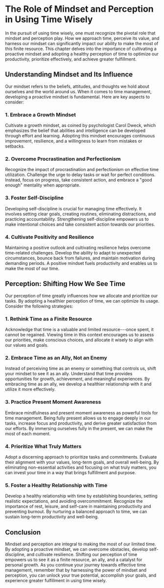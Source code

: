 The Role of Mindset and Perception in Using Time Wisely
================================================================

In the pursuit of using time wisely, one must recognize the pivotal role that mindset and perception play. How we approach time, perceive its value, and harness our mindset can significantly impact our ability to make the most of this finite resource. This chapter delves into the importance of cultivating a proactive mindset and adopting a healthy perception of time to optimize our productivity, prioritize effectively, and achieve greater fulfillment.

**Understanding Mindset and Its Influence**
-------------------------------------------

Our mindset refers to the beliefs, attitudes, and thoughts we hold about ourselves and the world around us. When it comes to time management, developing a proactive mindset is fundamental. Here are key aspects to consider:

### **1. Embrace a Growth Mindset**

Cultivate a growth mindset, as coined by psychologist Carol Dweck, which emphasizes the belief that abilities and intelligence can be developed through effort and learning. Adopting this mindset encourages continuous improvement, resilience, and a willingness to learn from mistakes or setbacks.

### **2. Overcome Procrastination and Perfectionism**

Recognize the impact of procrastination and perfectionism on effective time utilization. Challenge the urge to delay tasks or wait for perfect conditions. Instead, focus on progress, take consistent action, and embrace a "good enough" mentality when appropriate.

### **3. Foster Self-Discipline**

Developing self-discipline is crucial for managing time effectively. It involves setting clear goals, creating routines, eliminating distractions, and practicing accountability. Strengthening self-discipline empowers us to make intentional choices and take consistent action towards our priorities.

### **4. Cultivate Positivity and Resilience**

Maintaining a positive outlook and cultivating resilience helps overcome time-related challenges. Develop the ability to adapt to unexpected circumstances, bounce back from failures, and maintain motivation during demanding periods. A positive mindset fuels productivity and enables us to make the most of our time.

**Perception: Shifting How We See Time**
----------------------------------------

Our perception of time greatly influences how we allocate and prioritize our tasks. By adopting a healthier perception of time, we can optimize its usage. Consider the following strategies:

### **1. Rethink Time as a Finite Resource**

Acknowledge that time is a valuable and limited resource---once spent, it cannot be regained. Viewing time in this context encourages us to assess our priorities, make conscious choices, and allocate it wisely to align with our values and goals.

### **2. Embrace Time as an Ally, Not an Enemy**

Instead of perceiving time as an enemy or something that controls us, shift your mindset to see it as an ally. Understand that time provides opportunities for growth, achievement, and meaningful experiences. By embracing time as an ally, we develop a healthier relationship with it and utilize it more effectively.

### **3. Practice Present Moment Awareness**

Embrace mindfulness and present moment awareness as powerful tools for time management. Being fully present allows us to engage deeply in our tasks, increase focus and productivity, and derive greater satisfaction from our efforts. By immersing ourselves fully in the present, we can make the most of each moment.

### **4. Prioritize What Truly Matters**

Adopt a discerning approach to prioritize tasks and commitments. Evaluate their alignment with your values, long-term goals, and overall well-being. By eliminating non-essential activities and focusing on what truly matters, you can invest your time in a way that brings fulfillment and purpose.

### **5. Foster a Healthy Relationship with Time**

Develop a healthy relationship with time by establishing boundaries, setting realistic expectations, and avoiding overcommitment. Recognize the importance of rest, leisure, and self-care in maintaining productivity and preventing burnout. By nurturing a balanced approach to time, we can sustain long-term productivity and well-being.

**Conclusion**
--------------

Mindset and perception are integral to making the most of our limited time. By adopting a proactive mindset, we can overcome obstacles, develop self-discipline, and cultivate resilience. Shifting our perception of time empowers us to see it as a finite resource, an ally, and a catalyst for personal growth. As you continue your journey towards effective time management, remember that by harnessing the power of mindset and perception, you can unlock your true potential, accomplish your goals, and experience greater fulfillment in using time wisely.
